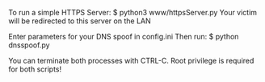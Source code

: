 To run a simple HTTPS Server:
	$ python3 www/httpsServer.py
Your victim will be redirected to this server on the LAN


Enter parameters for your DNS spoof in config.ini
Then run:
	$ python dnsspoof.py

You can terminate both processes with CTRL-C.
Root privilege is required for both scripts!